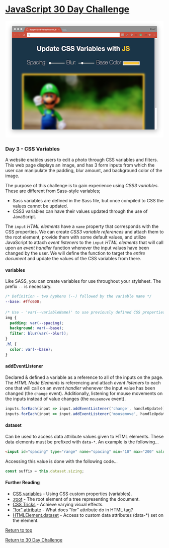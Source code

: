 # [JavaScript 30 Day Challenge](https://javascript30.com/)
![JavaScript30](./day03CSSVariables.png)

### Day 3 - CSS Variables
A website enables users to edit a photo through CSS variables and filters. This web page displays an image, and has 3 form inputs from which the user can manipulate the padding, blur amount, and background color of the image.

The purpose of this challenge is to gain experience using _CSS3 variables_. These are different from Sass-style variables;
- Sass variables are defined in the Sass file, but once compiled to CSS the values cannot be updated.
- CSS3 variables can have their values updated through the use of JavaScript.

The `input` _HTML elements_ have a `name` property that corresponds with the CSS properties. We can create _CSS3 variable references_ and attach them to the root element, provide them with some default values, and utilize JavaScript to attach _event listeners_ to the `input` _HTML elements_ that will call upon an _event handler_ function whenever the input values have been changed by the user. We will define the function to target the _entire document_ and update the values of the CSS variables from there.

#### variables
Like SASS, you can create variables for use throughout your stylsheet. The prefix `--` is necessary.
```scss
/* Definition - two hyphens (--) followed by the variable name */
--base: #ffc600;

/* Use - 'var(--variableName)' to use previously defined CSS properties */
img {
  padding: var(--spacing);
  background: var(--base);
  filter: blur(var(--blur));
}
.hl {
  color: var(--base);
}
```

#### addEventListener
Declared & defined a variable as a reference to all of the inputs on the page. The _HTML Node Elements_ is referencing and attach _event listeners_ to each one that will call on an _event handler_ whenever the input value has been changed (the `change` event). Additionally, listening for mouse movements on the inputs instead of value changes (the `mousemove` event).
```js
inputs.forEach(input => input.addEventListener('change', handleUpdate));
inputs.forEach(input => input.addEventListener('mousemove', handleUpdate));
```
#### dataset
Can be used to access data attribute values given to HTML elements. These data elements must be prefixed with `data-*`. An example is the following...
```html
<input id="spacing" type="range" name="spacing" min="10" max="200" value="10" data-sizing="px">
```
Accessing this value is done with the following code...
```js
const suffix = this.dataset.sizing;
```

#### Further Reading
- [CSS variables](https://developer.mozilla.org/en-US/docs/Web/CSS/Using_CSS_variables) - Using CSS custom properties (variables).
- [:root](https://developer.mozilla.org/en-US/docs/Web/CSS/:root) - The root element of a tree representing the document. 
- [CSS Tricks](https://css-tricks.com/almanac/properties/f/filter/) - Achieve varying visual effects.
- [“for” attribute](https://stackoverflow.com/questions/18432376/what-does-for-attribute-do-in-html-label-tag) - What does “for” attribute do in HTML <label> tag?
- [HTMLElement.dataset](https://developer.mozilla.org/en-US/docs/Web/API/HTMLElement/dataset) - Access to custom data attributes (data-*) set on the element.

[Return to top](#javascript-30-day-challenge)

[Return to 30 Day Challenge](../../README.md)
